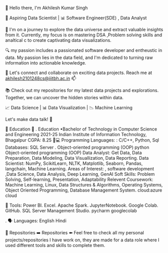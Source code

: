 👋 Hello there, I'm Akhilesh Kumar Singh

🚀 Aspiring Data Scientist | 📊 Software Engineer(SDE) , Data Analyst

🌱 I'm on a journey to explore the data universe and extract valuable insights from it. Currently, my focus is on mastering DSA ,Problem solving skills and analtical c to create captivating data visualizations.

🔍  my passion includes a passionated software developer and entheustic in data.
My passion lies in the data field, and I'm dedicated to turning raw information into actionable knowledge.

💬 Let's connect and collaborate on exciting data projects. Reach me at akhilesh2101248cs@iiitbh.ac.in 📫

📚 Check out my repositories for my latest data projects and explorations. Together, we can uncover the hidden stories within data.

📈 Data Science | 📊 Data Visualization | 📉 Machine Learning

Let's make data talk! 📣

📖 Education
👥 . Education
•Bachelor of Technology in Computer Science and Engineering 2021-25
Indian Institute of Information Technology, Bhagalpur
CGPA: 8.25
👥💻 Programming Languages:
 : C/C++, Python, Sql
Databases: SQL Server .
Object-oriented programming (OOP)
python
Object-oriented programming (OOP)
Data Analyst: Get Data, Data Preparation, Data Modeling, Data Visuallization, Data Reporting.
Data Scientist: NumPy, ScikitLearn, NLTK, Matplotlib, Seaborn, Pandas, langchain, Machine Learning.
Areas of Interest: , software development ,Data Science, Data Analysis, Deep Learning, GenAI
Soft Skills: Problem Solving, Self-learning, Presentation, Adaptability
Relevent Coursework: Machine Learning, Linux, Data Structures & Algorithms, Operating Systems, Object Oriented
Programming, Database Management System.
cloud:azure cloud

🧰 Tools:
Power BI.
Excel.
Apache Spark.
JupyterNotebook.
Google Colab.
GitHub.
SQL Server Management Studio.
pycharm
googlecolab

.
🗣️ Languages:
English
Hindi

🥇 Repositories
➡️ Repositories ⬅️ Feel free to check all my personal projects/repositories I have work on, they are made for a data role where I used different tools and skills to complete them.

